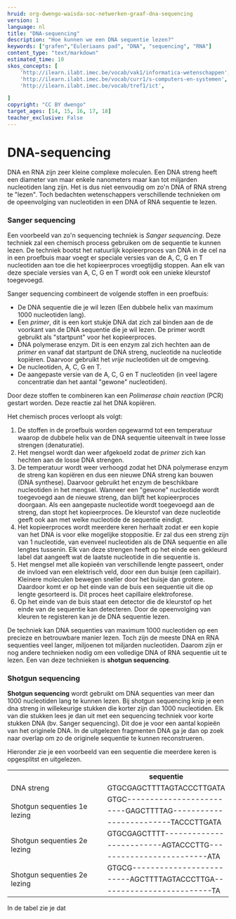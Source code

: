 ```yaml
---
hruid: org-dwengo-waisda-soc-netwerken-graaf-dna-sequencing
version: 1
language: nl
title: "DNA-sequencing"
description: "Hoe kunnen we een DNA sequentie lezen?"
keywords: ["grafen","Euleriaans pad", "DNA", "sequencing", "RNA"]
content_type: "text/markdown"
estimated_time: 10
skos_concepts: [
    'http://ilearn.ilabt.imec.be/vocab/vak1/informatica-wetenschappen', 
    'http://ilearn.ilabt.imec.be/vocab/curr1/s-computers-en-systemen',
    'http://ilearn.ilabt.imec.be/vocab/tref1/ict',

]
copyright: "CC BY dwengo"
target_ages: [14, 15, 16, 17, 18]
teacher_exclusive: False
---
```


# DNA-sequencing

DNA en RNA zijn zeer kleine complexe moleculen. Een DNA streng heeft een diameter van maar enkele nanometers maar kan tot miljarden nucleotiden lang zijn. Het is dus niet eenvoudig om zo'n DNA of RNA streng te "lezen". Toch bedachten wetenschappers verschillende technieken om de opeenvolging van nucleotiden in een DNA of RNA sequentie te lezen. 

### Sanger sequencing

Een voorbeeld van zo'n sequencing techniek is *Sanger sequencing*. Deze techniek zal een chemisch process gebruiken om de sequentie te kunnen lezen. De techniek bootst het natuurlijk kopieerproces van DNA in de cel na in een proefbuis maar voegt er speciale versies van de A, C, G en T nucleotiden aan toe die het kopieerproces vroegtijdig stoppen. Aan elk van deze speciale versies van A, C, G en T wordt ook een unieke kleurstof toegevoegd.

Sanger sequencing combineert de volgende stoffen in een proefbuis:
- De DNA sequentie die je wil lezen (Een dubbele helix van maximum 1000 nucleotiden lang).
- Een *primer*, dit is een kort stukje DNA dat zich zal binden aan de de voorkant van de DNA sequentie die je wil lezen. De primer wordt gebruikt als "startpunt" voor het kopieerproces.
- DNA polymerase enzym. Dit is een enzym zal zich hechten aan de *primer* en vanaf dat startpunt de DNA streng, nucleotide na nucleotide kopiëren. Daarvoor gebruikt het *vrije* nucleotiden uit de omgeving.
- De nucleotiden, A, C, G en T.
- De aangepaste versie van de A, C, G en T nucleotiden (in veel lagere concentratie dan het aantal "gewone" nucleotiden).

Door deze stoffen te combineren kan een *Polimerase chain reaction* (PCR) gestart worden. Deze reactie zal het DNA kopiëren. 

Het chemisch proces verloopt als volgt:

1. De stoffen in de proefbuis worden opgewarmd tot een temperatuur waarop de dubbele helix van de DNA sequentie uiteenvalt in twee losse strengen (denaturatie).
2. Het mengsel wordt dan weer afgekoeld zodat de *primer* zich kan hechten aan de losse DNA strengen.
3. De temperatuur wordt weer verhoogd zodat het DNA polymerase enzym de streng kan kopiëren en dus een nieuwe DNA streng kan bouwen (DNA synthese). Daarvoor gebruikt het enzym de beschikbare nucleotiden in het mengsel. Wanneer een "gewone" nucleotide wordt toegevoegd aan de nieuwe streng, dan blijft het kopieerproces doorgaan. Als een aangepaste nucleotide wordt toegevoegd aan de streng, dan stopt het kopieerproces. De kleurstof van deze nucleotide geeft ook aan met welke nucleotide de sequentie eindigt.
4. Het kopieerproces wordt meerdere keren herhaalt zodat er een kopie van het DNA is voor elke mogelijke stoppositie. Er zal dus een streng zijn van 1 nucleotide, van evenveel nucleotiden als de DNA sequentie en alle lengtes tussenin. Elk van deze strengen heeft op het einde een gekleurd label dat aangeeft wat de laatste nucleotide in die sequentie is.
5. Het mengsel met alle kopieën van verschillende lengte passeert, onder de invloed van een elektrisch veld, door een dun buisje (een capillair). Kleinere moleculen bewegen sneller door het buisje dan grotere. Daardoor komt er op het einde van de buis een sequentie uit die op lengte gesorteerd is. Dit proces heet capillaire elektroforese.
6. Op het einde van de buis staat een detector die de kleurstof op het einde van de sequentie kan detecteren. Door de opeenvolging van kleuren te registeren kan je de DNA sequentie lezen.


De techniek kan DNA sequenties van maximum 1000 nucleotiden op een precieze en betrouwbare manier lezen. Toch zijn de meeste DNA en RNA sequenties veel langer, miljoenen tot miljarden nucleotiden. Daarom zijn er nog andere technieken nodig om een volledige DNA of RNA sequentie uit te lezen. Een van deze technieken is **shotgun sequencing**.

### Shotgun sequencing


**Shotgun sequencing** wordt gebruikt om DNA sequenties van meer dan 1000 nucleotiden lang te kunnen lezen. Bij shotgun sequencing knip je een dna streng in willekeurige stukken die korter zijn dan 1000 nucleotiden. Elk van die stukken lees je dan uit met een sequencing techniek voor korte stukken DNA (bv. Sanger sequencing). Dit doe je voor een aantal kopieën van het originele DNA. In de uitgelezen fragmenten DNA ga je dan op zoek naar overlap om zo de originele sequentie te kunnen reconstrueren.

Hieronder zie je een voorbeeld van een sequentie die meerdere keren is opgesplitst en uitgelezen.

<table>
    <tr>
        <th></th><th>sequentie</th>
    </tr>
    <tr>
        <td>DNA streng</td><td>GTGCGAGCTTTTAGTACCCTTGATA</td>
    </tr>
    <tr>
        <td rowspan=3>Shotgun sequenties 1e lezing</td><td>GTGC---------------------</td>
    </tr>
    <tr>
        <td>----GAGCTTTTAG-----------</td>
    </tr>
    <tr>
        <td>--------------TACCCTTGATA</td>
    </tr>
    <tr>
        <td rowspan=3>Shotgun sequenties 2e lezing</td><td>GTGCGAGCTTTT-------------</td>
    </tr>
    <tr>
        <td>------------AGTACCCTTG---</td>
    </tr>
    <tr>
        <td>----------------------ATA</td>
    </tr>
    <tr>
        <td rowspan=3>Shotgun sequenties 2e lezing</td><td>GTGCG--------------------</td>
    </tr>
    <tr>
        <td>-----AGCTTTTAGTACCCTTGA--</td>
    </tr>
    <tr>
        <td>-----------------------TA</td>
    </tr>
</table>

In de tabel zie je dat 
